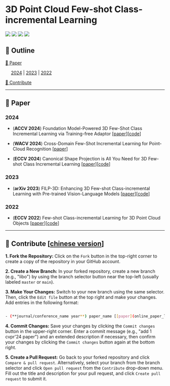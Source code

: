 
# 3D Point Cloud Few-shot Class-incremental Learning

[![](https://awesome.re/badge.svg)](#awesome-causal-incremental--continual--lifelong-learning) [![](https://img.shields.io/badge/Contributions-Welcome-1f425f)](#clap-contribute-chinese-version) [![](https://img.shields.io/static/v1?label=%E2%AD%90&message=If%20Useful&style=flat&color=C7A5C0)](https://github.com/libo-huang/Awesome-Causal-Incremental-Learning) [![](https://img.shields.io/github/last-commit/libo-huang/Awesome-Causal-Incremental-Learning.svg)](#awesome-causal-incremental-learning)

  
  
  

## :pushpin: Outline

[:closed_book: Paper](#closed_book-paper)

  

&emsp; [2024](#2024) | [2023](#2023) | [2022](#2022) 

  

[:clap: Contribute](#clap-contribute-chinese-version)

  

---

  
  
  
  
  
  

## :closed_book: Paper

### 2024

- (**ACCV 2024**) Foundation Model-Powered 3D Few-Shot Class Incremental Learning via Training-free Adaptor [[paper](https://arxiv.org/abs/2410.09237)][[code](https://github.com/ahmadisahar/ACCV_FCIL3D)]

- (**WACV 2024**) Cross-Domain Few-Shot Incremental Learning for Point-Cloud Recognition [[paper](https://openaccess.thecvf.com/content/WACV2024/html/Tan_Cross-Domain_Few-Shot_Incremental_Learning_for_Point-Cloud_Recognition_WACV_2024_paper.html)] 

- (**ECCV 2024**) Canonical Shape Projection is All You Need for 3D Few-shot Class Incremental Learning [[paper](https://eccv.ecva.net/virtual/2024/poster/1694)][[code](https://github.com/alichr/C3PR)]



### 2023

- (**arXiv 2023**) FILP-3D: Enhancing 3D Few-shot Class-incremental Learning with Pre-trained Vision-Language Models [[paper](https://arxiv.org/abs/2312.17051)][[code](https://github.com/HIT-leaderone/FILP-3D)]



### 2022

- (**ECCV 2022**) Few-shot Class-incremental Learning for 3D Point Cloud Objects [[paper](https://link.springer.com/chapter/10.1007/978-3-031-20044-1_12)][[code](https://github.com/townim-faisal/FSCIL-3D)]
  
  
  
  

---

  
  
  
  
  
  
  
  
  

## :clap: Contribute [[chinese version](https://blog.csdn.net/HLBoy_happy/article/details/140026155?fromshare=blogdetail&sharetype=blogdetail&sharerId=140026155&sharerefer=PC&sharesource=HLBoy_happy&sharefrom=from_link)]

**1. Fork the Repository:** Click on the `Fork` button in the top-right corner to create a copy of the repository in your GitHub account.

  

**2. Create a New Branch:** In your forked repository, create a new branch (e.g., "libo") by using the branch selector button near the top-left (usually labeled `master` or `main`).

  

**3. Make Your Changes:** Switch to your new branch using the same selector. Then, click the `Edit file` button at the top right and make your changes. Add entries in the following format:

```bash

- (**journal/conference_name year**) paper_name [[paper](online_paper_link)] [[code](online_code_link)]

```

  

**4. Commit Changes:** Save your changes by clicking the `Commit changes` button in the upper-right corner. Enter a commit message (e.g., "add 1 cvpr'24 paper") and an extended description if necessary, then confirm your changes by clicking the `Commit changes` button again at the bottom right.

  

**5. Create a Pull Request:** Go back to your forked repository and click `Compare & pull request`. Alternatively, select your branch from the branch selector and click `Open pull request` from the `Contribute` drop-down menu. Fill out the title and description for your pull request, and click `Create pull request` to submit it.
<!--stackedit_data:
eyJoaXN0b3J5IjpbLTM5MjM1MzcwXX0=
-->